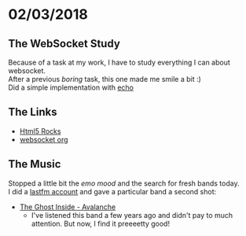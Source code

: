 # 02/03/2018

## The WebSocket Study    

Because of a task at my work, I have to study everything I can about websocket.     
After a previous _boring_ task, this one made me smile a bit :)     
Did a simple implementation with [echo](http://www.websocket.org/echo.html)       


## The Links
- [Html5 Rocks](https://www.html5rocks.com/pt/tutorials/websockets/basics/)
- [websocket org](http://www.websocket.org/)


## The Music

Stopped a little bit the _emo mood_ and the search for fresh bands today.    
I did a [lastfm account](https://www.last.fm/pt/user/felipe-moyses) and gave a particular band a second shot:     

- [The Ghost Inside - Avalanche](https://www.youtube.com/watch?v=cASpchz2npg)
  - I've listened this band a few years ago and didn't pay to much attention. But now, I find it preeeetty good!    

